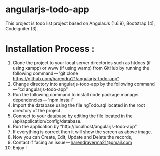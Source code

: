 # angularjs-todo-app
This project is todo list project based on AngularJs (1.6.9), Bootstrap (4), Codeigniter (3).

# Installation Process :

1. Clone the project to your local server directories such as htdocs (if using xampp) or www (if using wamp) from GitHub by running the following command — “git clone https://github.com/harendra21/angularjs-todo-app”
2. Change directory into angularjs-todo-app by the following command — “cd angularjs-todo-app”
3. Run the following command to install node package manager dependencies — “npm install”
4. Import the database using the file ngTodo.sql located in the root directory of the project.
5. Connect to your database by editing the file located in the /api/application/config/database.
6. Run the application by “http://localhost/angularjs-todo-app”
7. If everything is correct then it will show the screen as above image.
8. Now you can Create, Edit, Update and Delete the records,
9. Contact if facing an issue — harendraverma21@gmail.com
10. Enjoy !
